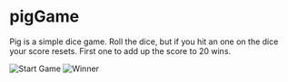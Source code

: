 # pigGame
Pig is a simple dice game. Roll the dice, but if you hit an one on the dice your score resets. First one to add up the score to 20 wins.

![Start Game](https://github.com/ionutciochinaru/pigGame/tree/master/Screenshots/Start.jpg)
![Winner](https://github.com/ionutciochinaru/pigGame/tree/master/Screenshots/Winner.jpg)

